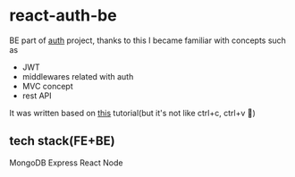 # react-auth-be

BE part of [auth](https://github.com/mb-dir/react-auth-fe) project, thanks to this I became familiar with concepts such as

- JWT
- middlewares related with auth
- MVC concept
- rest API


It was written based on [this](https://www.youtube.com/watch?v=f2EqECiTBL8&t=1s) tutorial(but it's not like ctrl+c, ctrl+v 🚫)

## tech stack(FE+BE)
MongoDB
Express
React
Node

